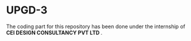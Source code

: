 # UPGD-3

The coding part for this repository has been done under the internship of <b> CEI DESIGN CONSULTANCY PVT LTD </b>.
